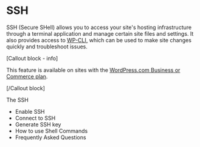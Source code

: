 # SSH

SSH (Secure SHell) allows you to access your site's hosting infrastructure through a terminal application and manage certain site files and settings. It also provides access to [WP-CLI,](https://developer.wordpress.com/docs/developer-tools/wp-cli/) which can be used to make site changes quickly and troubleshoot issues.

\[Callout block \- info\]

This feature is available on sites with the [WordPress.com Business or Commerce plan](https://wordpress.com/hosting/?ref=developer-docs#pricing-grid).

\[/Callout block\]

The SSH

* Enable SSH
* Connect to SSH
* Generate SSH key
* How to use Shell Commands
* Frequently Asked Questions
